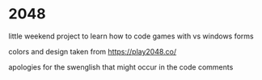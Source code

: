 # 2048
little weekend project to learn how to code games with vs windows forms 

colors and design taken from https://play2048.co/


apologies for the swenglish that might occur in the code comments 
